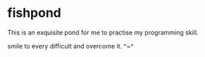 # fishpond
This is an exquisite pond for me to practise my programming skill.

smile to every difficult and overcome it.
^~^